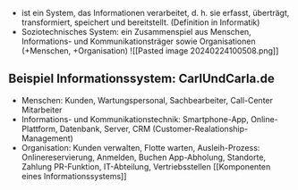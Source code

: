 - ist ein System, das Informationen verarbeitet, d. h. sie erfasst, überträgt, transformiert, speichert und bereitstellt. (Definition in Informatik)
- Soziotechnisches System: ein Zusammenspiel aus Menschen, Informations- und Kommunikationsträger sowie Organisationen (+Menschen, +Organisation)
![[Pasted image 20240224100508.png]]
## Beispiel Informationssystem: CarlUndCarla.de
- Menschen: Kunden, Wartungspersonal, Sachbearbeiter, Call-Center Mitarbeiter
- Informations- und Kommunikationstechnik: Smartphone-App, Online-Plattform, Datenbank, Server, CRM (Customer-Realationship-Management)
- Organisation: Kunden verwalten, Flotte warten, Ausleih-Prozess: Onlinereservierung, Anmelden, Buchen App-Abholung, Standorte, Zahlung PR-Funktion, IT-Abteilung, Vertriebsstellen
[[Komponenten eines Informationssystems]]